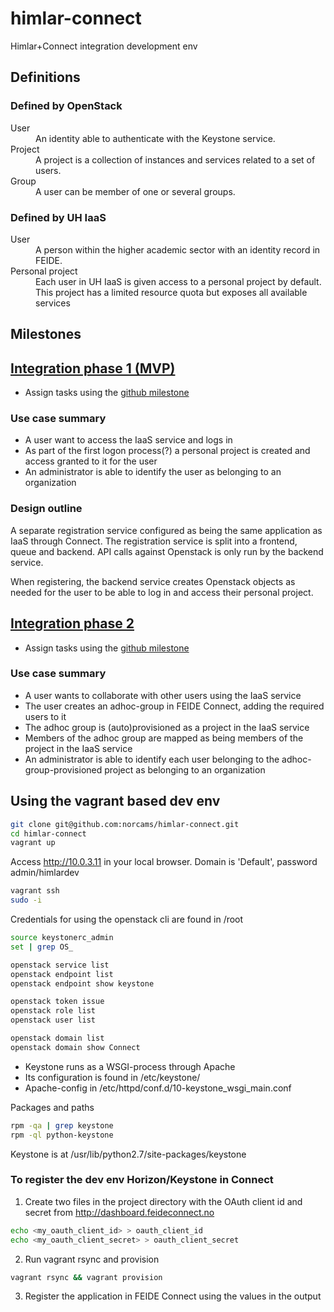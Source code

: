 # himlar-connect

Himlar+Connect integration development env

## Definitions

### Defined by OpenStack

<dl>
<dt>User</dt>
  <dd>An identity able to authenticate with the Keystone service.</dd>

<dt>Project</dt>
  <dd>A project is a collection of instances and services related to a set of
  users.</dd>

<dt>Group</dt>
  <dd>A user can be member of one or several groups.</dd>

</dl>

### Defined by UH IaaS

<dl>
<dt>User</dt>
  <dd>A person within the higher academic sector with an identity record in
  FEIDE.</dd>

<dt>Personal project</dt>
  <dd>Each user in UH IaaS is given access to a personal project by default.
  This project has a limited resource quota but exposes all available
  services</dd>

</dl>

## Milestones

## [Integration phase 1 (MVP)][ghms1]

- Assign tasks using the [github milestone][ghms1]

[ghms1]: https://github.com/norcams/himlar-connect/milestones/Integration%20phase%201

### Use case summary

- A user want to access the IaaS service and logs in
- As part of the first logon process(?) a personal project is created and
  access granted to it for the user
- An administrator is able to identify the user as belonging to an organization

### Design outline

A separate registration service configured as being the same application as
IaaS through Connect. The registration service is split into a frontend, queue
and backend. API calls against Openstack is only run by the backend service.

When registering, the backend service creates Openstack objects as needed for
the user to be able to log in and access their personal project.

## [Integration phase 2][ghms2]

- Assign tasks using the [github milestone][ghms2]

[ghms2]: https://github.com/norcams/himlar-connect/milestones/Integration%20phase%202

### Use case summary

- A user wants to collaborate with other users using the IaaS service
- The user creates an adhoc-group in FEIDE Connect, adding the required users
  to it
- The adhoc group is (auto)provisioned as a project in the IaaS service
- Members of the adhoc group are mapped as being members of the project in the
  IaaS service
- An administrator is able to identify each user belonging to the
  adhoc-group-provisioned project as belonging to an organization

## Using the vagrant based dev env

```bash
git clone git@github.com:norcams/himlar-connect.git
cd himlar-connect
vagrant up
```

Access http://10.0.3.11 in your local browser. Domain is 'Default', password
admin/himlardev

```bash
vagrant ssh
sudo -i
```

Credentials for using the openstack cli are found in /root

```bash
source keystonerc_admin
set | grep OS_

openstack service list
openstack endpoint list
openstack endpoint show keystone

openstack token issue
openstack role list
openstack user list

openstack domain list
openstack domain show Connect
```

* Keystone runs as a WSGI-process through Apache
* Its configuration is found in /etc/keystone/
* Apache-config in /etc/httpd/conf.d/10-keystone_wsgi_main.conf

Packages and paths

```bash
rpm -qa | grep keystone
rpm -ql python-keystone
```

Keystone is at /usr/lib/python2.7/site-packages/keystone

### To register the dev env Horizon/Keystone in Connect

1) Create two files in the project directory with the OAuth client id and
   secret from http://dashboard.feideconnect.no

```bash
echo <my_oauth_client_id> > oauth_client_id
echo <my_oauth_client_secret> > oauth_client_secret
```

2) Run vagrant rsync and provision

```bash
vagrant rsync && vagrant provision
```

3) Register the application in FEIDE Connect using the values in the output


